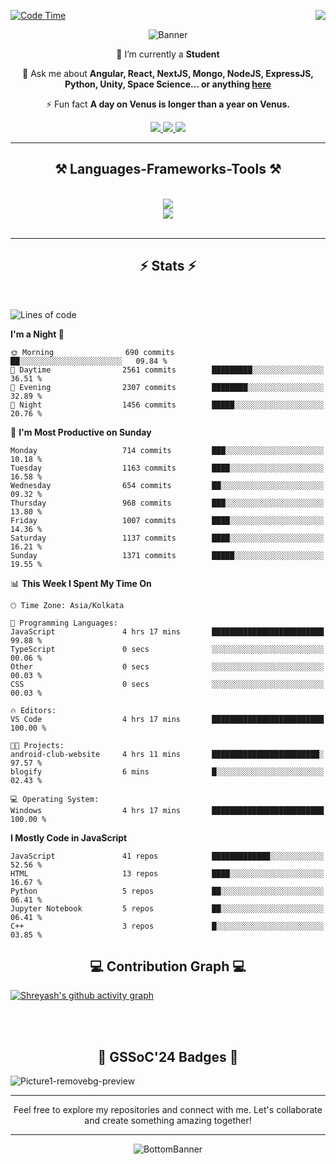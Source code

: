 <div>
 
<img align="right" src="https://visitor-badge.laobi.icu/badge?page_id=shreyash3087.shreyash3087" />

 [![Code Time](https://wakatime.com/badge/user/cd5f70df-e644-46f4-a03b-e1ce78615131.svg)](https://wakatime.com/@cd5f70df-e644-46f4-a03b-e1ce78615131)
 
</div>


<div align="center">
 
![Banner](https://github.com/user-attachments/assets/fe33d289-b057-4d85-ad76-3103802aa9e1)

</div>


<div align="center">
 
 🔭 I’m currently a **Student** 

💬 Ask me about **Angular, React, NextJS, Mongo, NodeJS, ExpressJS, Python, Unity, Space Science... or anything [here](https://github.com/shreyash3087/shreyash3087/issues)**

⚡ Fun fact **A day on Venus is longer than a year on Venus.**

</div>
 
<div align="center"> 
  <a href="mailto:shreyash3087@gmail.com">
    <img src="https://img.shields.io/badge/Gmail-333333?style=for-the-badge&logo=gmail&logoColor=red" />
  </a>
  <a href="https://www.linkedin.com/in/shreyash-srivastava-1a1161280" target="_blank">
    <img src="https://img.shields.io/badge/LinkedIn-0077B5?style=for-the-badge&logo=linkedin&logoColor=white" target="_blank" />
  </a>
  <a href="https://github.com/shreyash3087" target="_blank">
     <img src="https://img.shields.io/badge/Github-FF5722?style=for-the-badge&logo=github&logoColor=white" target="_blank" />
  </a>
</div>
<hr/>
 
<h2 align="center">⚒️ Languages-Frameworks-Tools ⚒️</h2>
<br/>
<div align="center">
    <img src="https://skillicons.dev/icons?i=react,bootstrap,html,css,vscode,github,figma,cpp,vercel,netlify" /><br>
    <img src="https://skillicons.dev/icons?i=tailwind,git,nodejs,python,javascript,typescript,express,firebase,mongodb,nextjs,unity,azure,blender" /><br>
</div>

<br/>
<hr/>

<h2 align="center">⚡ Stats ⚡</h2>

<br>
<div>
 
 
<!--START_SECTION:waka-->
![Lines of code](https://img.shields.io/badge/From%20Hello%20World%20I%27ve%20Written-5.1%20million%20lines%20of%20code-blue)

**I'm a Night 🦉** 

```text
🌞 Morning                690 commits         ██░░░░░░░░░░░░░░░░░░░░░░░   09.84 % 
🌆 Daytime                2561 commits        █████████░░░░░░░░░░░░░░░░   36.51 % 
🌃 Evening                2307 commits        ████████░░░░░░░░░░░░░░░░░   32.89 % 
🌙 Night                  1456 commits        █████░░░░░░░░░░░░░░░░░░░░   20.76 % 
```
📅 **I'm Most Productive on Sunday** 

```text
Monday                   714 commits         ███░░░░░░░░░░░░░░░░░░░░░░   10.18 % 
Tuesday                  1163 commits        ████░░░░░░░░░░░░░░░░░░░░░   16.58 % 
Wednesday                654 commits         ██░░░░░░░░░░░░░░░░░░░░░░░   09.32 % 
Thursday                 968 commits         ███░░░░░░░░░░░░░░░░░░░░░░   13.80 % 
Friday                   1007 commits        ████░░░░░░░░░░░░░░░░░░░░░   14.36 % 
Saturday                 1137 commits        ████░░░░░░░░░░░░░░░░░░░░░   16.21 % 
Sunday                   1371 commits        █████░░░░░░░░░░░░░░░░░░░░   19.55 % 
```


📊 **This Week I Spent My Time On** 

```text
🕑︎ Time Zone: Asia/Kolkata

💬 Programming Languages: 
JavaScript               4 hrs 17 mins       █████████████████████████   99.88 % 
TypeScript               0 secs              ░░░░░░░░░░░░░░░░░░░░░░░░░   00.06 % 
Other                    0 secs              ░░░░░░░░░░░░░░░░░░░░░░░░░   00.03 % 
CSS                      0 secs              ░░░░░░░░░░░░░░░░░░░░░░░░░   00.03 % 

🔥 Editors: 
VS Code                  4 hrs 17 mins       █████████████████████████   100.00 % 

🐱‍💻 Projects: 
android-club-website     4 hrs 11 mins       ████████████████████████░   97.57 % 
blogify                  6 mins              █░░░░░░░░░░░░░░░░░░░░░░░░   02.43 % 

💻 Operating System: 
Windows                  4 hrs 17 mins       █████████████████████████   100.00 % 
```

**I Mostly Code in JavaScript** 

```text
JavaScript               41 repos            █████████████░░░░░░░░░░░░   52.56 % 
HTML                     13 repos            ████░░░░░░░░░░░░░░░░░░░░░   16.67 % 
Python                   5 repos             ██░░░░░░░░░░░░░░░░░░░░░░░   06.41 % 
Jupyter Notebook         5 repos             ██░░░░░░░░░░░░░░░░░░░░░░░   06.41 % 
C++                      3 repos             █░░░░░░░░░░░░░░░░░░░░░░░░   03.85 % 
```




<!--END_SECTION:waka-->

</div>

<div>
  <div align="center" ><h2 align="center">💻 Contribution Graph 💻</h2></div>
 
  [![Shreyash's github activity graph](https://github-readme-activity-graph.vercel.app/graph?username=shreyash3087&hide_border=true&theme=github)](https://github.com/ashutosh00710/github-readme-activity-graph)
 
</div>

<br/><br/>

<h2 align="center">🔰 GSSoC'24 Badges 🔰</h2>

![Picture1-removebg-preview](https://github.com/user-attachments/assets/4ece96a5-043a-44df-b51b-40738d3603ff)

<div align="center"> 
  <hr/>
  Feel free to explore my repositories and connect with me. Let's collaborate and create something amazing together!
  <hr/>
</div>

<div align="center">
 
![BottomBanner](https://github.com/user-attachments/assets/7afe064f-9b9f-401d-bec1-35c8625bb3dc)

</div>

